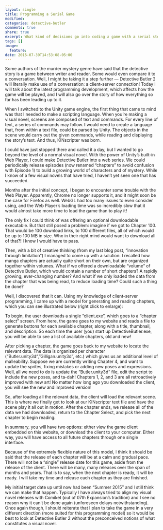 ```yaml
---
layout: single
title: Programming a Serial Game
modified:
categories: detective-butler
comments: true
share: true
excerpt: What kind of decisions go into coding a game with a serial storyline?
tags: []
image:
  feature:
date: 2015-07-30T14:53:08-05:00
---
```


Some authors of the murder mystery genre have said that the detective story is a game between writer and reader. Some would even compare it to a conversation. Well, I might be taking it a step further — Detective Butler 2 will literally make use of a conversation: a client-server connection! Today I will talk about the latest programming development, which affects how the game will be played, and I will also go over the story of how everything so far has been leading up to it.

When I switched to the Unity game engine, the first thing that came to mind was that I needed to make a scripting language. When you’re making a visual novel, screens are composed of text and commands. For every line of text, a series of commands may follow. I would need to create a language that, from within a text file, could be parsed by Unity. The objects in the scene would carry out the given commands, while reading and displaying the story’s text. And thus, KINscripter was born.

I could have just stopped there and called it a day, but I wanted to go beyond the level of a normal visual novel. With the power of Unity’s built-in Web Player, I could make Detective Butler into a web series. We could periodically release episodes (now renamed “chapters” to avoid confusion with Episode 1) to build a growing world of characters and of mystery. While I know of a few visual novels that have tried, I haven’t yet seen one that has succeeded.

Months after the initial concept, I began to encounter some trouble with the Web Player. Apparently, Chrome no longer supports it, and it might soon be the case for Firefox as well. WebGL had too many issues to even consider using, and the Web Player’s loading time was so incredibly slow that it would almost take more time to load the game than to play it!

The only fix I could think of was offering an optional downloadable executable. But that still posed a problem: imagine if we got to Chapter 100. That would be 100 download links, to 100 different files, all of which would be up to 100 MB in size. Who in their right mind would want to download all of that?! I know I would have to pass.

Then, with a bit of creative thinking (from my last blog post, “innovation through limitation”) I managed to come up with a solution. I recalled how manga chapters are actually quite short on their own, but are organized together within volumes. What if we offered a downloadable “volume” of Detective Butler, which would contain a number of short chapters? A rapidly growing, ever-changing number? And what if we only loaded the data from the chapter that was being read, to reduce loading time? Could such a thing be done?

Well, I discovered that it can. Using my knowledge of client-server programming, I came up with a model for generating and reading chapters, which you can see illustrated below (right click to enlarge):

To begin, the user downloads a single “client.exe”, which goes to a “chapter select” screen. From here, the game goes to my website and reads a file to generate buttons for each available chapter, along with a title, thumbnail, and description. So each time the user (you) start up DetectiveButler.exe, you will be able to see a list of available chapters, old and new!

After picking a chapter, the game goes back to my website to locate the relevant data. The data is organized per character (“Butler.unity3d”,”Gilligan.unity3d”, etc.) which gives us an additional level of malleability. Suppose we are currently writing Chapter 4, and want to update the sprites, fixing mistakes or adding new poses and expressions. Well, all we need to do is update the “Butler.unity3d” file, edit the script to include the new poses, and ta-dah! Chapters 1, 2, and 3 are all retroactively improved with new art! No matter how long ago you downloaded the client, you will see the new and improved version!

So, after loading all the relevant data, the client will load the relevant scene. This is where we finally get to look at our KINscripter text file and have the scene play it all out in motion. After the chapter ends, we release all of the data we had downloaded, return to the Chapter Select, and pick the next chapter to begin reading.

In summary, you will have two options: either view the game client embedded on this website, or download the client to your computer. Either way, you will have access to all future chapters through one single interface.

Because of the extremely flexible nature of this model, I think it should be said that the release of each chapter will be at a calm and gradual pace. There will not be a “single” release date for this game, aside from the release of the client. There will be many, many releases over the span of months and years. That is to say, when the next chapter is ready, it will be ready. I will take my time and release each chapter as they are finished.

My initial target date up until now had been “Summer 2015″ and I still think we can make that happen. Typically I have always tried to align my visual novel releases with Comiket (out of 07th Expansion’s tradition) and I see no reason why it can’t be done again (unforeseen delays notwithstanding). Once again though, I should reiterate that I plan to take the game in a very different direction (more suited for this programming model) so it would be best to look at Detective Butler 2 without the preconceived notions of what constitutes a visual novel.

